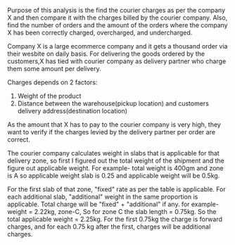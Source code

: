 Purpose of this analysis is the find the courier charges as per the company X and then compare it with the charges billed by the courier company. Also, find the number of orders and the amount of the orders where the company X has been correctly charged, overcharged, and undercharged.


Company X is a large ecommerce company and it gets a thousand order via their wesbite on daily basis. For delivering the goods ordered by the customers,X has tied with courier company as delivery partner who charge them some amount per delivery.

Charges depends on 2 factors:
1. Weight of the product
2. Distance between the warehouse(pickup location) and customers delivery address(destination location)

As the amount that X has to pay to the courier company is very high, they want to verify if the charges levied by the delivery partner per order are correct.

  The courier company calculates weight in slabs that is applicable for that delivery zone, so first I figured out the total weight of the shipment and the figure out applicable weight.
For example- total weight is 400gm and zone is A so applicable weight slab is 0.25 and applicable weight will be 0.5kg.


For the first slab of that zone, "fixed" rate as per the table is applicable. For each additional slab, "additional" weight in the same proportion is applicable. Total charge will be "fixed" + "additional" if any. for example- weight = 2.22kg, zone-C, So for zone C the slab length = 0.75kg. So the total applicable weight = 2.25kg. 
For the first 0.75kg the charge is  forward charges, and for each 0.75 kg after the first, charges will be additional charges.
